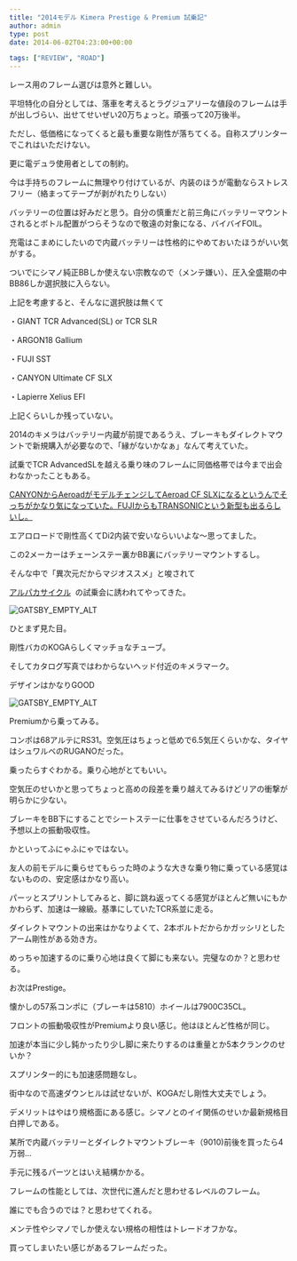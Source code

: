 ```yaml
---
title: "2014モデル Kimera Prestige & Premium 試乗記"
author: admin
type: post
date: 2014-06-02T04:23:00+00:00

tags: ["REVIEW", "ROAD"]
---
```


レース用のフレーム選びは意外と難しい。

平坦特化の自分としては、落車を考えるとラグジュアリーな値段のフレームは手が出しづらい、出せてせいぜい20万ちょっと。頑張って20万後半。

ただし、低価格になってくると最も重要な剛性が落ちてくる。自称スプリンターでこれはいただけない。

更に電デュラ使用者としての制約。

今は手持ちのフレームに無理やり付けているが、内装のほうが電動ならストレスフリー（絡まってテープが剥がれたりしない）

バッテリーの位置は好みだと思う。自分の慎重だと前三角にバッテリーマウントされるとボトル配置がつらそうなので敬遠の対象になる、バイバイFOIL。

充電はこまめにしたいので内蔵バッテリーは性格的にやめておいたほうがいい気がする。

ついでにシマノ純正BBしか使えない宗教なので（メンテ嫌い）、圧入全盛期の中BB86しか選択肢に入らない。

上記を考慮すると、そんなに選択肢は無くて

・GIANT TCR Advanced(SL) or TCR SLR

・ARGON18 Gallium

・FUJI SST

・CANYON Ultimate CF SLX

・Lapierre Xelius EFI

上記くらいしか残っていない。

2014のキメラはバッテリー内蔵が前提であるうえ、ブレーキもダイレクトマウントで新規購入が必要なので、「縁がないかなぁ」なんて考えていた。

試乗でTCR AdvancedSLを越える乗り味のフレームに同価格帯では今まで出会わなかったこともある。

<a href="http://www.uci.ch/includes/asp/getTarget.asp?type=FILE&id=NjczMDE" target="_blank" rel="noopener">CANYONからAeroadがモデルチェンジしてAeroad CF SLXになるというんでそっちがかなり気になっていた。FUJIからもTRANSONICという新型も出るらしいし。</a>

エアロロードで剛性高くてDi2内装で安いならいいよな～思ってました。

この2メーカーはチェーンステー裏かBB裏にバッテリーマウントするし。

そんな中で「異次元だからマジオススメ」と唆されて

<a href="http://www.nicole-eurocycle.co.jp/" target="_blank" rel="noopener">アルパカサイクル</a>  の試乗会に誘われてやってきた。

![GATSBY_EMPTY_ALT](IMG_20140531_124412.jpg)

ひとまず見た目。

剛性バカのKOGAらしくマッチョなチューブ。

そしてカタログ写真ではわからないヘッド付近のキメラマーク。

デザインはかなりGOOD

![GATSBY_EMPTY_ALT](IMG_20140531_124421.jpg)

Premiumから乗ってみる。

コンポは68アルテにRS31。空気圧はちょっと低めで6.5気圧くらいかな、タイヤはシュワルベのRUGANOだった。

乗ったらすぐわかる。乗り心地がとてもいい。

空気圧のせいかと思ってちょっと高めの段差を乗り越えてみるけどリアの衝撃が明らかに少ない。

ブレーキをBB下にすることでシートステーに仕事をさせているんだろうけど、予想以上の振動吸収性。

かといってふにゃふにゃではない。

友人の前モデルに乗らせてもらった時のような大きな乗り物に乗っている感覚はないものの、安定感はかなり高い。

パーッとスプリントしてみると、脚に跳ね返ってくる感覚がほとんど無いにもかかわらず、加速は一線級。基準にしていたTCR系並に走る。

ダイレクトマウントの出来はかなりよくて、2本ボルトだからかガッシリとしたアーム剛性がある効き方。

めっちゃ加速するのに乗り心地は良くて脚にも来ない。完璧なのか？と思わせる。

お次はPrestige。

懐かしの57系コンポに（ブレーキは5810）ホイールは7900C35CL。

フロントの振動吸収性がPremiumより良い感じ。他はほとんど性格が同じ。

加速が本当に少し鈍かったり少し脚に来たりするのは重量とか5本クランクのせいか？

スプリンター的にも加速感問題なし。

街中なので高速ダウンヒルは試せないが、KOGAだし剛性大丈夫でしょう。

デメリットはやはり規格面にある感じ。シマノとのイイ関係のせいか最新規格目白押しである。

某所で内蔵バッテリーとダイレクトマウントブレーキ（9010)前後を買ったら4万弱…

手元に残るパーツとはいえ結構かかる。

フレームの性能としては、次世代に進んだと思わせるレベルのフレーム。

誰にでも合うのでは？と思わせてくれる。

メンテ性やシマノでしか使えない規格の相性はトレードオフかな。

買ってしまいたい感じがあるフレームだった。
